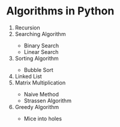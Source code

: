 <h1>Algorithms in Python</h1>


<ol>
<li>Recursion</li>
<li>Searching Algorithm</li>
    <ul>
        <li>Binary Search</li>
        <li>Linear Search</li>
    </ul>


<li>Sorting Algorithm</li>
    <ul>
    <li>Bubble Sort</li>
    </ul>
<li>Linked List</li>
<li>Matrix Multiplication</li>
    <ul>
    <li>Naive Method</li>
    <li>Strassen Algorithm</li>
    </ul>
<li>Greedy Algorithm</li>
<ul>
<li>Mice into holes</li>
</ul>
</ol>
